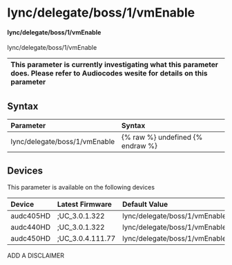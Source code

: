 ﻿---
description: lync/delegate/boss/1/vmEnable
search: false
---

# lync/delegate/boss/1/vmEnable

#### lync/delegate/boss/1/vmEnable

lync/delegate/boss/1/vmEnable


| This parameter is currently investigating what this parameter does. Please refer to Audiocodes wesite for details on this parameter | 
| :--- |

## Syntax
| Parameter | Syntax |
| :--- | :--- |
|lync/delegate/boss/1/vmEnable | {% raw %} undefined {% endraw %}|

## Devices
This parameter is available on the following devices

| Device | Latest Firmware | Default Value |
|:---|:---|:---|
| audc405HD | ;UC_3.0.1.322 | lync/delegate/boss/1/vmEnable=0 
| audc440HD | ;UC_3.0.1.322 | lync/delegate/boss/1/vmEnable=0 
| audc450HD | ;UC_3.0.4.111.77 | lync/delegate/boss/1/vmEnable=0 

ADD A DISCLAIMER
